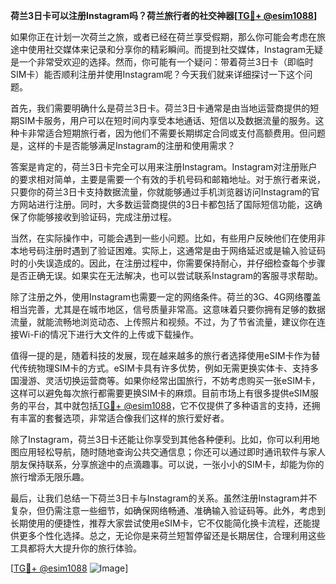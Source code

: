 **荷兰3日卡可以注册Instagram吗？荷兰旅行者的社交神器[[TG💪+ @esim1088](https://t.me/s/esim1088)]**

如果你正在计划一次荷兰之旅，或者已经在荷兰享受假期，那么你可能会考虑在旅途中使用社交媒体来记录和分享你的精彩瞬间。而提到社交媒体，Instagram无疑是一个非常受欢迎的选择。然而，你可能有一个疑问：带着荷兰3日卡（即临时SIM卡）能否顺利注册并使用Instagram呢？今天我们就来详细探讨一下这个问题。

首先，我们需要明确什么是荷兰3日卡。荷兰3日卡通常是由当地运营商提供的短期SIM卡服务，用户可以在短时间内享受本地通话、短信以及数据流量的服务。这种卡非常适合短期旅行者，因为他们不需要长期绑定合同或支付高额费用。但问题是，这样的卡是否能够满足Instagram的注册和使用需求？

答案是肯定的，荷兰3日卡完全可以用来注册Instagram。Instagram对注册账户的要求相对简单，主要是需要一个有效的手机号码和邮箱地址。对于旅行者来说，只要你的荷兰3日卡支持数据流量，你就能够通过手机浏览器访问Instagram的官方网站进行注册。同时，大多数运营商提供的3日卡都包括了国际短信功能，这确保了你能够接收到验证码，完成注册过程。

当然，在实际操作中，可能会遇到一些小问题。比如，有些用户反映他们在使用非本地号码注册时遇到了验证困难。实际上，这通常是由于网络延迟或是输入验证码时的小失误造成的。因此，在注册过程中，你需要保持耐心，并仔细检查每个步骤是否正确无误。如果实在无法解决，也可以尝试联系Instagram的客服寻求帮助。

除了注册之外，使用Instagram也需要一定的网络条件。荷兰的3G、4G网络覆盖相当完善，尤其是在城市地区，信号质量非常高。这意味着只要你拥有足够的数据流量，就能流畅地浏览动态、上传照片和视频。不过，为了节省流量，建议你在连接Wi-Fi的情况下进行大文件的上传或下载操作。

值得一提的是，随着科技的发展，现在越来越多的旅行者选择使用eSIM卡作为替代传统物理SIM卡的方式。eSIM卡具有许多优势，例如无需更换实体卡、支持多国漫游、灵活切换运营商等。如果你经常出国旅行，不妨考虑购买一张eSIM卡，这样可以避免每次旅行都需要更换SIM卡的麻烦。目前市场上有很多提供eSIM服务的平台，其中就包括[TG💪+ @esim1088](https://t.me/s/esim1088)，它不仅提供了多种语言的支持，还拥有丰富的套餐选项，非常适合像我们这样的旅行爱好者。

除了Instagram，荷兰3日卡还能让你享受到其他各种便利。比如，你可以利用地图应用轻松导航，随时随地查询公共交通信息；你还可以通过即时通讯软件与家人朋友保持联系，分享旅途中的点滴趣事。可以说，一张小小的SIM卡，却能为你的旅行增添无限乐趣。

最后，让我们总结一下荷兰3日卡与Instagram的关系。虽然注册Instagram并不复杂，但仍需注意一些细节，如确保网络畅通、准确输入验证码等。此外，考虑到长期使用的便捷性，推荐大家尝试使用eSIM卡，它不仅能简化换卡流程，还能提供更多个性化选择。总之，无论你是来荷兰短暂停留还是长期居住，合理利用这些工具都将大大提升你的旅行体验。

[[TG💪+ @esim1088](https://t.me/s/esim1088) ![Image](https://i.postimg.cc/4NQfJmqS/Snipaste-2025-05-13-00-14-12.png)]